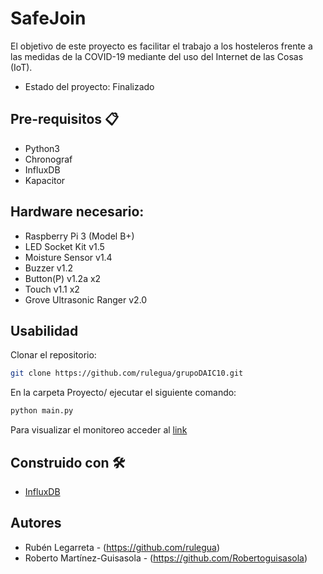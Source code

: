 # SafeJoin
El objetivo de este proyecto es facilitar el trabajo a los hosteleros frente a las medidas de la COVID-19 mediante del uso del Internet de las Cosas (IoT). 

* Estado del proyecto: Finalizado

## Pre-requisitos 📋
* Python3
* Chronograf
* InfluxDB
* Kapacitor

## Hardware necesario:
* Raspberry Pi 3 (Model B+)
* LED Socket Kit v1.5
* Moisture Sensor v1.4
* Buzzer v1.2
* Button(P) v1.2a x2
* Touch v1.1 x2
* Grove Ultrasonic Ranger v2.0

## Usabilidad 
Clonar el repositorio:
```bash
git clone https://github.com/rulegua/grupoDAIC10.git
```
En la carpeta Proyecto/ ejecutar el siguiente comando:
```bash
python main.py
```
Para visualizar el monitoreo acceder al [link](http://localhost:8888/sources/1/dashboards/2?refresh=Paused&lower=now%28%29%20-%2015m)

## Construido con 🛠️
* [InfluxDB](https://www.influxdata.com/)

## Autores
* Rubén Legarreta - (https://github.com/rulegua)
* Roberto Martínez-Guisasola - (https://github.com/Robertoguisasola)

